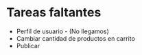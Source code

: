 # Tareas faltantes
* Perfil de usuario - (No llegamos)
* Cambiar cantidad de productos en carrito
* Publicar
